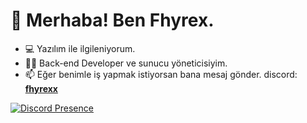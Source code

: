 <!--
:)
-->

<!DOCTYPE html>
<html>
<head>
</head>
<body>
<h1>🤘 Merhaba! Ben Fhyrex.</h1>
<ul>
<li>💻 Yazılım ile ilgileniyorum.</li>
<li>👨‍💻 Back-end Developer ve sunucu yöneticisiyim.</li>
<li>📫 Eğer benimle iş yapmak istiyorsan bana mesaj gönder. discord: <a href="https://discord.gg/2evpFX22TB"><b>fhyrexx</b></a></li>
</ul>

[![Discord Presence](https://lanyard.cnrad.dev/api/846119647131598898)](https://discord.com/users/846119647131598898)
</body>
</html>
